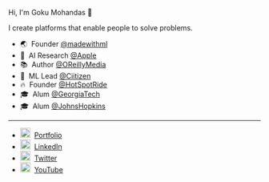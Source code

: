 Hi, I'm Goku Mohandas 👋 

I create platforms that enable people to solve problems. 
- 🌏 &nbsp;Founder [@madewithml](https://madewithml.com/)
- 🔬 &nbsp;AI Research [@Apple](https://apple.com)
- 📚 &nbsp;Author [@OReillyMedia](https://www.oreilly.com/)
- 🏥 &nbsp;ML Lead [@Ciitizen](http://ciitizen.com/)
- 🔥 &nbsp;Founder [@HotSpotRide](https://twitter.com/HotSpotRide)
- 🎓 &nbsp;Alum [@GeorgiaTech](http://gatech.edu/)
- 🎓 &nbsp;Alum [@JohnsHopkins](http://jhu.edu/)

---
- <img width="20" src="https://goku.me/static/img/goku_circle.png"> &nbsp;[Portfolio](https://www.goku.me/)
- <img width="20" src="https://avatars3.githubusercontent.com/u/357098?s=200&v=4"> &nbsp;[LinkedIn](https://www.linkedin.com/in/goku/)
- <img width="20" src="https://avatars3.githubusercontent.com/u/50278?s=200&v=4"> &nbsp;[Twitter](https://www.twitter.com/GokuMohandas/)
- <img width="20" src="https://s.pngkit.com/png/small/2-21145_youtube-logo-transparent-png-pictures-transparent-background-youtube.png"> &nbsp;[YouTube](https://www.youtube.com/madewithml?sub_confirmation=1)&nbsp;
